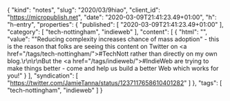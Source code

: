 {
  "kind": "notes",
  "slug": "2020/03/9hiao",
  "client_id": "https://micropublish.net",
  "date": "2020-03-09T21:41:23.49+01:00",
  "h": "h-entry",
  "properties": {
    "published": [
      "2020-03-09T21:41:23.49+01:00"
    ],
    "category": [
      "tech-nottingham",
      "indieweb"
    ],
    "content": [
      {
        "html": "",
        "value": "\"Reducing complexity increases chance of mass adoption\" - this is the reason that folks are seeing this content on Twitter on <a href=\"/tags/tech-nottingham/\">#TechNott</a> rather than directly on my own blog.\r\n\r\nBut the <a href=\"/tags/indieweb/\">#IndieWeb</a> are trying to make things better - come and help us build a better Web which works for you!"
      }
    ],
    "syndication": [
      "https://twitter.com/JamieTanna/status/1237117658610401282"
    ]
  },
  "tags": [
    "tech-nottingham",
    "indieweb"
  ]
}
